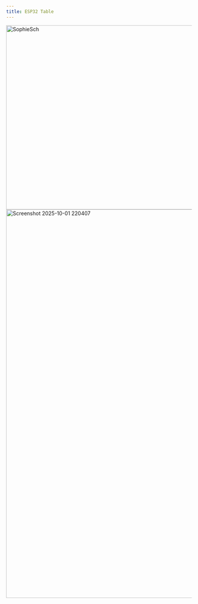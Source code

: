 ```yaml
---
title: ESP32 Table
---
```

<img width="818" height="500" alt="SophieSch" src="https://github.com/user-attachments/assets/275c85f7-179a-4e05-a72d-d4f65a542c1d" />


<img width="1350" height="1055" alt="Screenshot 2025-10-01 220407" src="https://github.com/user-attachments/assets/09f2a3a6-f706-4ca8-8d72-a9d639ef8640" />


